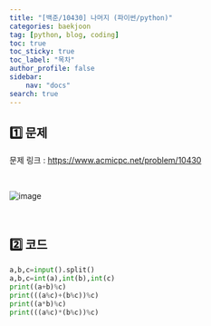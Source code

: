 ```yaml
---
title: "[백준/10430] 나머지 (파이썬/python)"
categories: baekjoon
tag: [python, blog, coding]
toc: true
toc_sticky: true
toc_label: "목차"
author_profile: false
sidebar:
    nav: "docs"
search: true
---
```


## 1️⃣ 문제

문제 링크 : <a href="https://www.acmicpc.net/problem/10430" target="_blank">https://www.acmicpc.net/problem/10430</a>

<br/>

![image](https://user-images.githubusercontent.com/52556486/180924432-20da0b26-a81e-423c-80ab-981b32b58fc2.png)

<br/>

## 2️⃣ 코드

```python
a,b,c=input().split()
a,b,c=int(a),int(b),int(c)
print((a+b)%c)
print(((a%c)+(b%c))%c)
print((a*b)%c)
print(((a%c)*(b%c))%c)
```